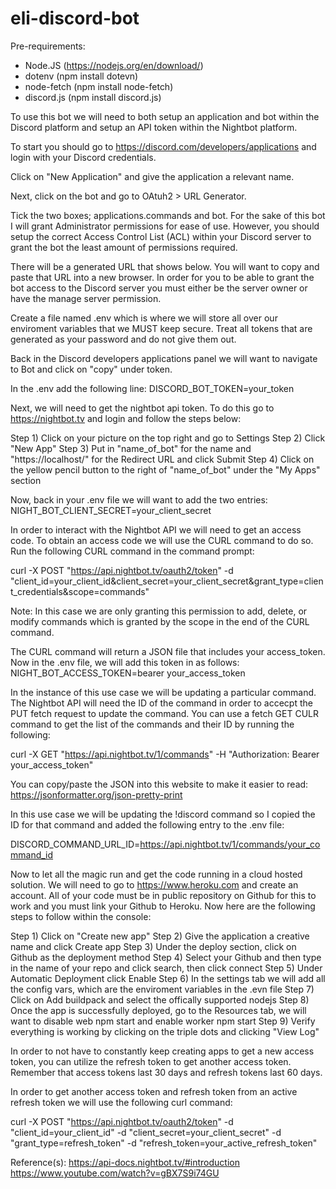 ﻿# eli-discord-bot

Pre-requirements:
- Node.JS (https://nodejs.org/en/download/)
- dotenv (npm install dotevn)
- node-fetch (npm install node-fetch)
- discord.js (npm install discord.js)

To use this bot we will need to both setup an application and bot within the Discord platform
and setup an API token within the Nightbot platform.

To start you should go to https://discord.com/developers/applications and login with your
Discord credentials.

Click on "New Application" and give the application a relevant name.

Next, click on the bot and go to OAtuh2 > URL Generator.

Tick the two boxes; applications.commands and bot.  For the sake of this bot I will grant
Administrator permissions for ease of use. However, you should setup the correct Access Control
List (ACL) within your Discord server to grant the bot the least amount  of permissions required.

There will be a generated URL that shows below.  You will want to copy and paste that URL into
a new browser. In order for you to be able to grant the bot access to the Discord server you must 
either be the server owner or have the manage server permission.

Create a file named .env which is where we will store all over our enviroment variables that we 
MUST keep secure. Treat all tokens that are generated as your password and do not give them out.

Back in the Discord developers applications panel we will want to navigate to Bot and click on 
"copy" under token.

In the .env add the following line:
DISCORD_BOT_TOKEN=your_token

Next, we will need to get the nightbot api token. To do this go to https://nightbot.tv and login
and follow the steps below:

Step 1) Click on your picture on the top right and go to Settings
Step 2) Click "New App"
Step 3) Put in "name_of_bot" for the name and "https://localhost/" for the Redirect URL and click Submit
Step 4) Click on the yellow pencil button to the right of "name_of_bot" under the "My Apps" section

Now, back in your .env file we will want to add the two entries:
NIGHT_BOT_CLIENT_SECRET=your_client_secret

In order to interact with the Nightbot API we will need to get an access code.  To obtain an access
code we will use the CURL command to do so.  Run the following CURL command in the command
prompt:

curl -X POST "https://api.nightbot.tv/oauth2/token" -d "client_id=your_client_id&client_secret=your_client_secret&grant_type=client_credentials&scope=commands"

Note: In this case we are only granting this permission to add, delete, or modify commands which is granted
by the scope in the end of the CURL command.

The CURL command will return a JSON file that includes your access_token.  Now in the .env file,
we will add this token in as follows:
NIGHT_BOT_ACCESS_TOKEN=bearer your_access_token

In the instance of this use case we will be updating a particular command.  The Nightbot API will need
the ID of the command in order to accecpt the PUT fetch request to update the command.  You can use 
a fetch GET CULR command to get the list of the commands and their ID by running the following:

curl -X GET "https://api.nightbot.tv/1/commands" -H "Authorization: Bearer your_access_token"

You can copy/paste the JSON into this website to make it easier to read: https://jsonformatter.org/json-pretty-print

In this use case we will be updating the !discord command so I copied the ID for that command and
added the following entry to the .env file:

DISCORD_COMMAND_URL_ID=https://api.nightbot.tv/1/commands/your_command_id

Now to let all the magic run and get the code running in a cloud hosted solution.  We will need to go
to https://www.heroku.com and create an account. All of your code must be in public repository on Github
for this to work and you must link your Github to  Heroku. Now here are the following steps to follow 
within the console:

Step 1) Click on "Create new app"
Step 2) Give the application a creative name and click Create app
Step 3) Under the deploy section, click on Github as the deployment method
Step 4) Select your Github and then type in the name of your repo and click search, then click connect
Step 5) Under Automatic Deployment click Enable
Step 6) In the settings tab we will add all the config vars, which are the enviroment variables 
in the .evn file
Step 7) Click on Add buildpack and select the offically supported nodejs
Step 8) Once the app is successfully deployed, go to the Resources tab, we will want to disable
web npm start and enable worker npm start
Step 9) Verify everything is working by clicking on the triple dots and clicking "View Log"

In order to not have to constantly keep creating apps to get a new access token, you can utilize the refresh token to get another access token.  Remember that access tokens last 30 days and refresh tokens last 60 days.

In order to get another access token and refresh token from an active refresh token we will use the following curl command:

curl -X POST "https://api.nightbot.tv/oauth2/token" -d "client_id=your_client_id" -d "client_secret=your_client_secret"  -d "grant_type=refresh_token" -d "refresh_token=your_active_refresh_token"

Reference(s):
https://api-docs.nightbot.tv/#introduction
https://www.youtube.com/watch?v=gBX7S9i74GU
